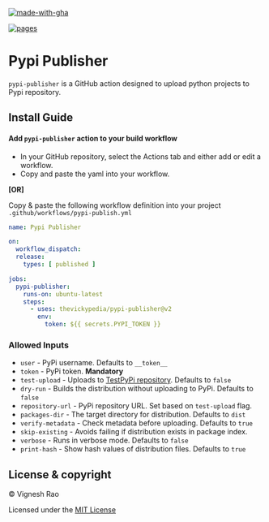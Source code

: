 [![made-with-gha](https://img.shields.io/badge/Made%20with-Github_Actions-black?style=for-the-badge&logo=GitHub)][marketplace]

[![pages](https://github.com/thevickypedia/none-shall-pass/actions/workflows/pages/pages-build-deployment/badge.svg)][pages]

# Pypi Publisher

`pypi-publisher` is a GitHub action designed to upload python projects to Pypi repository.

## Install Guide

#### Add `pypi-publisher` action to your build workflow

- In your GitHub repository, select the Actions tab and either add or edit a workflow.
- Copy and paste the yaml into your workflow.

**[OR]**

Copy & paste the following workflow definition into your project `.github/workflows/pypi-publish.yml`

```yaml
name: Pypi Publisher

on:
  workflow_dispatch:
  release:
    types: [ published ]

jobs:
  pypi-publisher:
    runs-on: ubuntu-latest
    steps:
      - uses: thevickypedia/pypi-publisher@v2
        env:
          token: ${{ secrets.PYPI_TOKEN }}
```

### Allowed Inputs

- `user` - PyPi username. Defaults to `__token__`
- `token` - PyPi token. **Mandatory**
- `test-upload` - Uploads to [TestPyPi repository][test-pypi]. Defaults to `false`
- `dry-run` - Builds the distribution without uploading to PyPi. Defaults to `false`
- `repository-url` - PyPi repository URL. Set based on `test-upload` flag.
- `packages-dir` - The target directory for distribution. Defaults to `dist`
- `verify-metadata` - Check metadata before uploading. Defaults to `true`
- `skip-existing` - Avoids failing if distribution exists in package index.
- `verbose` - Runs in verbose mode. Defaults to `false`
- `print-hash` - Show hash values of distribution files. Defaults to `true`

## License & copyright

&copy; Vignesh Rao

Licensed under the [MIT License][license]

[pages]: https://thevickypedia.github.io/pypi-publisher/
[license]: https://github.com/thevickypedia/pypi-publish/blob/main/LICENSE
[test-pypi]: https://test.pypi.org
[marketplace]: https://github.com/marketplace/actions/pypi-publisher
